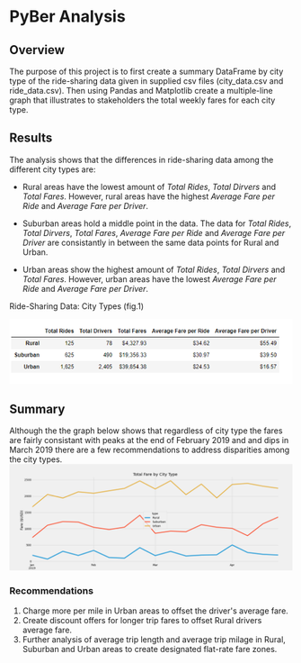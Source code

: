 # PyBer Analysis

## Overview 
The purpose of this project is to first create a summary DataFrame by city type of the ride-sharing data given in supplied csv files (city_data.csv and ride_data.csv). Then using Pandas and Matplotlib create a multiple-line graph that illustrates to stakeholders the total weekly fares for each city type.

## Results
The analysis shows that the differences in ride-sharing data among the different city types are:

* Rural areas have the lowest amount of *Total Rides*, *Total Dirvers* and *Total Fares*. However, rural areas have the highest *Average Fare per Ride* and *Average Fare per         Driver*. 

* Suburban areas hold a middle point in the data. The data for *Total Rides*, *Total Dirvers*, *Total Fares*, *Average Fare per Ride* and *Average Fare per Driver* are               consistantly in between the same data points for Rural and Urban.         

* Urban areas show the highest amount of *Total Rides*, *Total Dirvers* and *Total Fares*. However, urban areas have the lowest *Average Fare     per Ride* and *Average Fare per     Driver*.

Ride-Sharing Data: City Types (fig.1)

![Ride_sharing_data_city_types](https://github.com/adecoste2/PyBer_Analysis/blob/main/analysis/Ride_sharing_data_city_types.png?raw=true)


## Summary
Although the the graph below shows that regardless of city type the fares are fairly consistant with peaks at the end of February 2019  and and dips in March 2019 there are a few recommendations to address disparities among the city types. 
![PyBer_fare_summary](https://github.com/adecoste2/PyBer_Analysis/blob/main/analysis/PyBer_fare_summary.png?raw=true)

### Recommendations
1. Charge more per mile in Urban areas to offset the driver's average fare. 
2. Create discount offers for longer trip fares to offset Rural drivers average fare.  
3. Further analysis of average trip length and average trip milage in Rural, Suburban and Urban areas to create designated flat-rate fare zones.  

